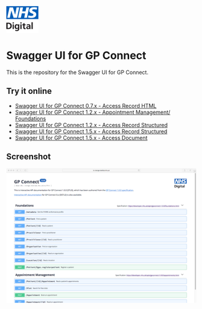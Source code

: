 <img src="common-files/nhs-digital-logo.png" height=72>

# Swagger UI for GP Connect

This is the repository for the Swagger UI for GP Connect.

## Try it online

- <a href="https://orange.testlab.nhs.uk/swagger/v0">Swagger UI for GP Connect 0.7.x - Access Record HTML</a>
- <a href="https://orange.testlab.nhs.uk/swagger/v1/appointments">Swagger UI for GP Connect 1.2.x - Appointment Management/ Foundations</a>
- <a href="https://orange.testlab.nhs.uk/swagger/v1/structured">Swagger UI for GP Connect 1.2.x - Access Record Structured</a>
- <a href="https://orange.testlab.nhs.uk/swagger/v1-5/structured">Swagger UI for GP Connect 1.5.x - Access Record Structured</a>
- <a href="https://orange.testlab.nhs.uk/swagger/v1-5/documents">Swagger UI for GP Connect 1.5.x - Access Document</a>

## Screenshot

<img src="common-files/swagger-screenshot.png">
